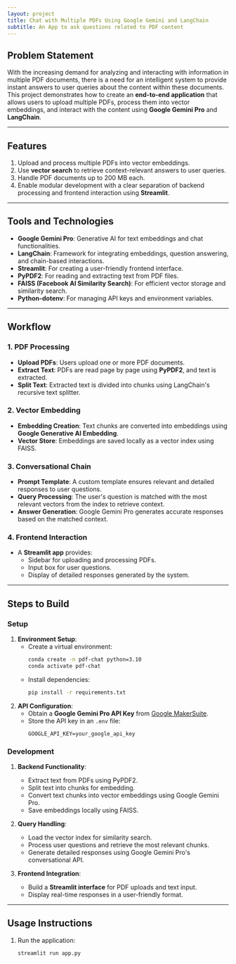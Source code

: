 ```yaml
---
layout: project
title: Chat with Multiple PDFs Using Google Gemini and LangChain
subtitle: An App to ask questions related to PDF content
---
```

## **Problem Statement**
With the increasing demand for analyzing and interacting with information in multiple PDF documents, there is a need for an intelligent system to provide instant answers to user queries about the content within these documents. This project demonstrates how to create an **end-to-end application** that allows users to upload multiple PDFs, process them into vector embeddings, and interact with the content using **Google Gemini Pro** and **LangChain**.

---

## **Features**
1. Upload and process multiple PDFs into vector embeddings.
2. Use **vector search** to retrieve context-relevant answers to user queries.
3. Handle PDF documents up to 200 MB each.
4. Enable modular development with a clear separation of backend processing and frontend interaction using **Streamlit**.

---

## **Tools and Technologies**
- **Google Gemini Pro**: Generative AI for text embeddings and chat functionalities.
- **LangChain**: Framework for integrating embeddings, question answering, and chain-based interactions.
- **Streamlit**: For creating a user-friendly frontend interface.
- **PyPDF2**: For reading and extracting text from PDF files.
- **FAISS (Facebook AI Similarity Search)**: For efficient vector storage and similarity search.
- **Python-dotenv**: For managing API keys and environment variables.

---

## **Workflow**
### **1. PDF Processing**
- **Upload PDFs**: Users upload one or more PDF documents.
- **Extract Text**: PDFs are read page by page using **PyPDF2**, and text is extracted.
- **Split Text**: Extracted text is divided into chunks using LangChain's recursive text splitter.

### **2. Vector Embedding**
- **Embedding Creation**: Text chunks are converted into embeddings using **Google Generative AI Embedding**.
- **Vector Store**: Embeddings are saved locally as a vector index using FAISS.

### **3. Conversational Chain**
- **Prompt Template**: A custom template ensures relevant and detailed responses to user questions.
- **Query Processing**: The user's question is matched with the most relevant vectors from the index to retrieve context.
- **Answer Generation**: Google Gemini Pro generates accurate responses based on the matched context.

### **4. Frontend Interaction**
- A **Streamlit app** provides:
  - Sidebar for uploading and processing PDFs.
  - Input box for user questions.
  - Display of detailed responses generated by the system.

---

## **Steps to Build**

### **Setup**
1. **Environment Setup**:
   - Create a virtual environment:  
     ```bash
     conda create -n pdf-chat python=3.10
     conda activate pdf-chat
     ```
   - Install dependencies:  
     ```bash
     pip install -r requirements.txt
     ```
2. **API Configuration**:
   - Obtain a **Google Gemini Pro API Key** from [Google MakerSuite](https://makersuite.google.com/app/api-key).
   - Store the API key in an `.env` file:  
     ```env
     GOOGLE_API_KEY=your_google_api_key
     ```

### **Development**
1. **Backend Functionality**:
   - Extract text from PDFs using PyPDF2.
   - Split text into chunks for embedding.
   - Convert text chunks into vector embeddings using Google Gemini Pro.
   - Save embeddings locally using FAISS.

2. **Query Handling**:
   - Load the vector index for similarity search.
   - Process user questions and retrieve the most relevant chunks.
   - Generate detailed responses using Google Gemini Pro's conversational API.

3. **Frontend Integration**:
   - Build a **Streamlit interface** for PDF uploads and text input.
   - Display real-time responses in a user-friendly format.

---

## **Usage Instructions**
1. Run the application:
   ```bash
   streamlit run app.py
